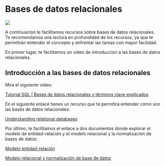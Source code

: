 # Bases de datos relacionales

![](https://github.com/Crap89/IT_ACADEMY/blob/main/Sprint%201.%20BASES%20DE%20DATOS%20RELACIONALES%20(SQL)/IM%C3%81GENES/Modelo-relacional-de-base-de-datos-pixabay.jpg)

A continuación te facilitamos recursos sobre bases de datos relacionales. Te recomendamos una lectura en profundidad de los recursos, ya que te permitirán entender el concepto y enfrentar las tareas con mayor facilidad.

En primer lugar, te facilitamos un vídeo de introducción a las bases de datos relacionales.

## Introducción a las bases de datos relacionales

Mira el siguiente vídeo:

[Tutorial SQL | Bases de datos relacionales y términos clave explicados](https://www.youtube.com/watch?v=h8IWmmxIyS0 "Tutorial SQL | Bases de datos relacionales y términos clave explicados")

En el siguiente enlace tienes un recurso que te permitirá entender cómo son las bases de datos relacionales:

[Understanding relational databases](https://www.digitalocean.com/community/tutorials/understanding-relational-databases "Understanding relational databases")

Por último, te facilitamos el enlace a dos documentos donde explorar el modelo de entidad-relación y el modelo relacional y la normalización de bases de datos:

[Modelo entidad-relación](https://ioc.xtec.cat/materials/FP/Recursos/fp_dam_m02_/web/fp_dam_m02_htmlindex/WebContent/u2/a1/continguts.html "Modelo entidad-relación")

[Modelo relacional y normalización de base de datos](https://ioc.xtec.cat/materials/FP/Recursos/fp_dam_m02_/web/fp_dam_m02_htmlindex/media/fp_dam_m02_u3_pdfindex.pdf "Modelo relacional y normalización de base de datos")
